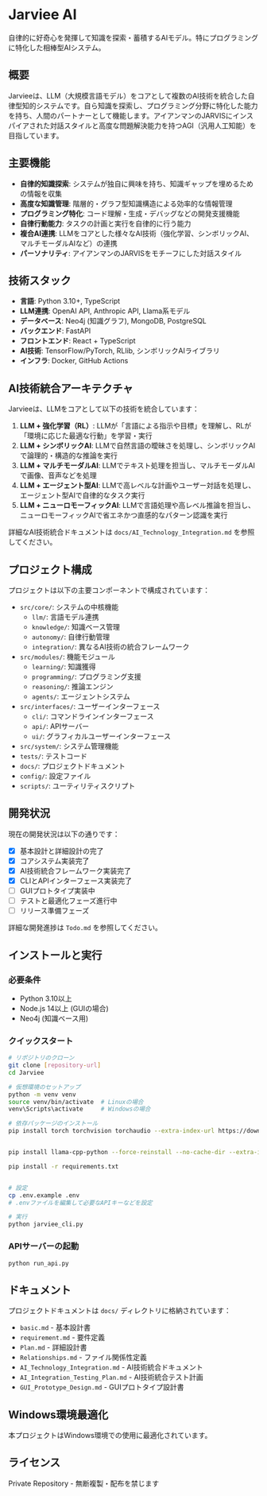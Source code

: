 # Jarviee AI

自律的に好奇心を発揮して知識を探索・蓄積するAIモデル。特にプログラミングに特化した相棒型AIシステム。

## 概要

Jarvieeは、LLM（大規模言語モデル）をコアとして複数のAI技術を統合した自律型知的システムです。自ら知識を探索し、プログラミング分野に特化した能力を持ち、人間のパートナーとして機能します。アイアンマンのJARVISにインスパイアされた対話スタイルと高度な問題解決能力を持つAGI（汎用人工知能）を目指しています。

## 主要機能

- **自律的知識探索**: システムが独自に興味を持ち、知識ギャップを埋めるための情報を収集
- **高度な知識管理**: 階層的・グラフ型知識構造による効率的な情報管理
- **プログラミング特化**: コード理解・生成・デバッグなどの開発支援機能
- **自律行動能力**: タスクの計画と実行を自律的に行う能力
- **複合AI連携**: LLMをコアとした様々なAI技術（強化学習、シンボリックAI、マルチモーダルAIなど）の連携
- **パーソナリティ**: アイアンマンのJARVISをモチーフにした対話スタイル

## 技術スタック

- **言語**: Python 3.10+, TypeScript
- **LLM連携**: OpenAI API, Anthropic API, Llama系モデル
- **データベース**: Neo4j (知識グラフ), MongoDB, PostgreSQL
- **バックエンド**: FastAPI
- **フロントエンド**: React + TypeScript
- **AI技術**: TensorFlow/PyTorch, RLlib, シンボリックAIライブラリ
- **インフラ**: Docker, GitHub Actions

## AI技術統合アーキテクチャ

Jarvieeは、LLMをコアとして以下の技術を統合しています：

1. **LLM + 強化学習（RL）**: LLMが「言語による指示や目標」を理解し、RLが「環境に応じた最適な行動」を学習・実行
2. **LLM + シンボリックAI**: LLMで自然言語の曖昧さを処理し、シンボリックAIで論理的・構造的な推論を実行
3. **LLM + マルチモーダルAI**: LLMでテキスト処理を担当し、マルチモーダルAIで画像、音声などを処理
4. **LLM + エージェント型AI**: LLMで高レベルな計画やユーザー対話を処理し、エージェント型AIで自律的なタスク実行
5. **LLM + ニューロモーフィックAI**: LLMで言語処理や高レベル推論を担当し、ニューロモーフィックAIで省エネかつ直感的なパターン認識を実行

詳細なAI技術統合ドキュメントは `docs/AI_Technology_Integration.md` を参照してください。

## プロジェクト構成

プロジェクトは以下の主要コンポーネントで構成されています：

- `src/core/`: システムの中核機能
  - `llm/`: 言語モデル連携
  - `knowledge/`: 知識ベース管理
  - `autonomy/`: 自律行動管理
  - `integration/`: 異なるAI技術の統合フレームワーク
- `src/modules/`: 機能モジュール
  - `learning/`: 知識獲得
  - `programming/`: プログラミング支援
  - `reasoning/`: 推論エンジン
  - `agents/`: エージェントシステム
- `src/interfaces/`: ユーザーインターフェース
  - `cli/`: コマンドラインインターフェース
  - `api/`: APIサーバー
  - `ui/`: グラフィカルユーザーインターフェース
- `src/system/`: システム管理機能
- `tests/`: テストコード
- `docs/`: プロジェクトドキュメント
- `config/`: 設定ファイル
- `scripts/`: ユーティリティスクリプト

## 開発状況

現在の開発状況は以下の通りです：

- [x] 基本設計と詳細設計の完了
- [x] コアシステム実装完了
- [x] AI技術統合フレームワーク実装完了
- [x] CLIとAPIインターフェース実装完了
- [ ] GUIプロトタイプ実装中
- [ ] テストと最適化フェーズ進行中
- [ ] リリース準備フェーズ

詳細な開発進捗は `Todo.md` を参照してください。

## インストールと実行

### 必要条件

- Python 3.10以上
- Node.js 14以上 (GUIの場合)
- Neo4j (知識ベース用)

### クイックスタート

```bash
# リポジトリのクローン
git clone [repository-url]
cd Jarviee

# 仮想環境のセットアップ
python -m venv venv
source venv/bin/activate  # Linuxの場合
venv\Scripts\activate     # Windowsの場合

# 依存パッケージのインストール
pip install torch torchvision torchaudio --extra-index-url https://download.pytorch.org/whl/cu128


pip install llama-cpp-python --force-reinstall --no-cache-dir --extra-index-url=https://jllllll.github.io/llama-cpp-python-cuBLAS-wheels/AVX2/cu128

pip install -r requirements.txt


# 設定
cp .env.example .env
# .envファイルを編集して必要なAPIキーなどを設定

# 実行
python jarviee_cli.py
```

### APIサーバーの起動

```bash
python run_api.py
```

## ドキュメント

プロジェクトドキュメントは `docs/` ディレクトリに格納されています：

- `basic.md` - 基本設計書
- `requirement.md` - 要件定義
- `Plan.md` - 詳細設計書
- `Relationships.md` - ファイル関係性定義
- `AI_Technology_Integration.md` - AI技術統合ドキュメント
- `AI_Integration_Testing_Plan.md` - AI技術統合テスト計画
- `GUI_Prototype_Design.md` - GUIプロトタイプ設計書

## Windows環境最適化

本プロジェクトはWindows環境での使用に最適化されています。

## ライセンス

Private Repository - 無断複製・配布を禁じます
